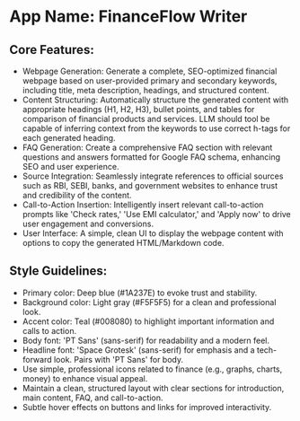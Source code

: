 # **App Name**: FinanceFlow Writer

## Core Features:

- Webpage Generation: Generate a complete, SEO-optimized financial webpage based on user-provided primary and secondary keywords, including title, meta description, headings, and structured content.
- Content Structuring: Automatically structure the generated content with appropriate headings (H1, H2, H3), bullet points, and tables for comparison of financial products and services. LLM should tool be capable of inferring context from the keywords to use correct h-tags for each generated heading.
- FAQ Generation: Create a comprehensive FAQ section with relevant questions and answers formatted for Google FAQ schema, enhancing SEO and user experience.
- Source Integration: Seamlessly integrate references to official sources such as RBI, SEBI, banks, and government websites to enhance trust and credibility of the content.
- Call-to-Action Insertion: Intelligently insert relevant call-to-action prompts like 'Check rates,' 'Use EMI calculator,' and 'Apply now' to drive user engagement and conversions.
- User Interface: A simple, clean UI to display the webpage content with options to copy the generated HTML/Markdown code.

## Style Guidelines:

- Primary color: Deep blue (#1A237E) to evoke trust and stability.
- Background color: Light gray (#F5F5F5) for a clean and professional look.
- Accent color: Teal (#008080) to highlight important information and calls to action.
- Body font: 'PT Sans' (sans-serif) for readability and a modern feel.
- Headline font: 'Space Grotesk' (sans-serif) for emphasis and a tech-forward look. Pairs with 'PT Sans' for body.
- Use simple, professional icons related to finance (e.g., graphs, charts, money) to enhance visual appeal.
- Maintain a clean, structured layout with clear sections for introduction, main content, FAQ, and call-to-action.
- Subtle hover effects on buttons and links for improved interactivity.